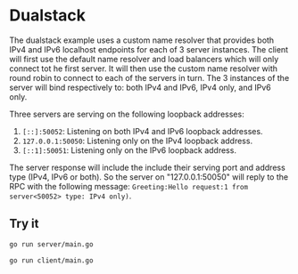 # Dualstack

The dualstack example uses a custom name resolver that provides both IPv4 and
IPv6 localhost endpoints for each of 3 server instances. The client will first
use the default name resolver and load balancers which will only connect tot he
first server. It will then use the custom name resolver with round robin to
connect to each of the servers in turn. The 3 instances of the server will bind
respectively to: both IPv4 and IPv6, IPv4 only, and IPv6 only.

Three servers are serving on the following loopback addresses:

1.  `[::]:50052`: Listening on both IPv4 and IPv6 loopback addresses.
1.  `127.0.0.1:50050`: Listening only on the IPv4 loopback address.
1.  `[::1]:50051`: Listening only on the IPv6 loopback address.

The server response will include the include their serving port and address type
(IPv4, IPv6 or both). So the server on "127.0.0.1:50050" will reply to the RPC
with the following message: `Greeting:Hello request:1 from server<50052> type:
IPv4 only)`.

## Try it

```sh
go run server/main.go
```

```sh
go run client/main.go
```
